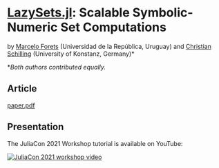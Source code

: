 # [LazySets.jl](https://github.com/JuliaReach/LazySets.jl): Scalable Symbolic-Numeric Set Computations

by [Marcelo Forets](https://github.com/mforets) (Universidad de la República, Uruguay) and
[Christian Schilling](https://github.com/schillic) (University of Konstanz, Germany)*

**Both authors contributed equally.*

## Article

[paper.pdf](https://github.com/JuliaReach/LazySets-JuliaCon21/blob/main/paper/paper.pdf)

## Presentation

The JuliaCon 2021 Workshop tutorial is available on YouTube:

[![JuliaCon 2021 workshop video](https://img.youtube.com/vi/P4I7pTvQ4nk/0.jpg)](https://youtu.be/P4I7pTvQ4nk)
